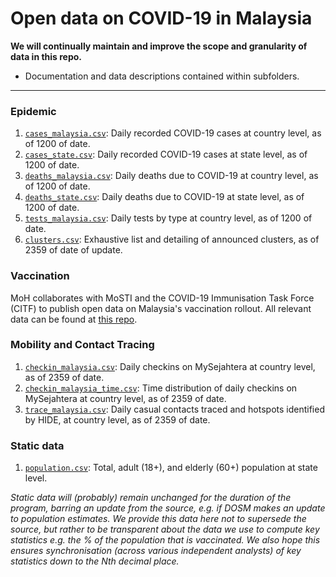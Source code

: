 # Open data on COVID-19 in Malaysia

**We will continually maintain and improve the scope and granularity of data in this repo.**
+ Documentation and data descriptions contained within subfolders. 

---

### Epidemic

1) [`cases_malaysia.csv`](/epidemic/cases_malaysia.csv): Daily recorded COVID-19 cases at country level, as of 1200 of date.
2) [`cases_state.csv`](/epidemic/cases_state.csv): Daily recorded COVID-19 cases at state level, as of 1200 of date.
3) [`deaths_malaysia.csv`](/epidemic/deaths_malaysia.csv): Daily deaths due to COVID-19 at country level, as of 1200 of date.
4) [`deaths_state.csv`](/epidemic/deaths_state.csv): Daily deaths due to COVID-19 at state level, as of 1200 of date.
5) [`tests_malaysia.csv`](/epidemic/tests_malaysia.csv): Daily tests by type at country level, as of 1200 of date.
6) [`clusters.csv`](/epidemic/clusters.csv): Exhaustive list and detailing of announced clusters, as of 2359 of date of update.

### Vaccination

MoH collaborates with MoSTI and the COVID-19 Immunisation Task Force (CITF) to publish open data on Malaysia's vaccination rollout. All relevant data can be found at [this repo](https://github.com/CITF-Malaysia/citf-public).

### Mobility and Contact Tracing

1) [`checkin_malaysia.csv`](/mysejahtera/checkin_malaysia.csv): Daily checkins on MySejahtera at country level, as of 2359 of date.
2) [`checkin_malaysia_time.csv`](/mysejahtera/checkin_malaysia_time.csv): Time distribution of daily checkins on MySejahtera at country level, as of 2359 of date.
3) [`trace_malaysia.csv`](/mysejahtera/trace_malaysia.csv): Daily casual contacts traced and hotspots identified by HIDE, at country level, as of 2359 of date.

### Static data

1) [`population.csv`](/static/population.csv): Total, adult (18+), and elderly (60+) population at state level.

_Static data will (probably) remain unchanged for the duration of the program, barring an update from the source, e.g. if DOSM makes an update to population estimates. We provide this data here not to supersede the source, but rather to be transparent about the data we use to compute key statistics e.g. the % of the population that is vaccinated. We also hope this ensures synchronisation (across various independent analysts) of key statistics down to the Nth decimal place._
